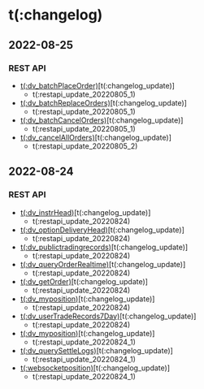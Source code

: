 # t(:changelog)  

## 2022-08-25
### REST API
- [t(:dv_batchPlaceOrder)](#t-dv_batchplaceorder)[t(:changelog_update)]
  - t(:restapi_update_20220805_1)
- [t(:dv_batchReplaceOrders)](#t-dv_batchreplaceorders)[t(:changelog_update)]
  - t(:restapi_update_20220805_1)
- [t(:dv_batchCancelOrders)](#t-dv_batchcancelorders)[t(:changelog_update)]
  - t(:restapi_update_20220805_1)
- [t(:dv_cancelAllOrders)](#t-dv_cancelallorders)[t(:changelog_update)]
  - t(:restapi_update_20220805_2)

## 2022-08-24
### REST API
- [t(:dv_instrHead)](#t-dv_instrhead)[t(:changelog_update)]
  - t(:restapi_update_20220824)
- [t(:dv_optionDeliveryHead)](#t-dv_optiondeliveryhead)[t(:changelog_update)]
  - t(:restapi_update_20220824)
- [t(:dv_publictradingrecords)](#t-dv_publictradingrecords)[t(:changelog_update)]
  - t(:restapi_update_20220824)
- [t(:dv_queryOrderRealtime)](#t-dv_queryorderrealtime)[t(:changelog_update)]
  - t(:restapi_update_20220824)
- [t(:dv_getOrder)](#t-dv_getorder)[t(:changelog_update)]
  - t(:restapi_update_20220824)
- [t(:dv_myposition)](#t-dv_myposition)[t(:changelog_update)]
  - t(:restapi_update_20220824)
- [t(:dv_userTradeRecords7Day)](#t-dv_usertraderecords7day)[t(:changelog_update)]
  - t(:restapi_update_20220824)
- [t(:dv_myposition)](#t-dv_myposition)[t(:changelog_update)]
  - t(:restapi_update_20220824_1)
- [t(:dv_querySettleLogs)](#t-dv_querysettlelogs)[t(:changelog_update)]
  - t(:restapi_update_20220824_1)
- [t(:websocketposition)](#t-websocketposition)[t(:changelog_update)]
  - t(:restapi_update_20220824_1)
